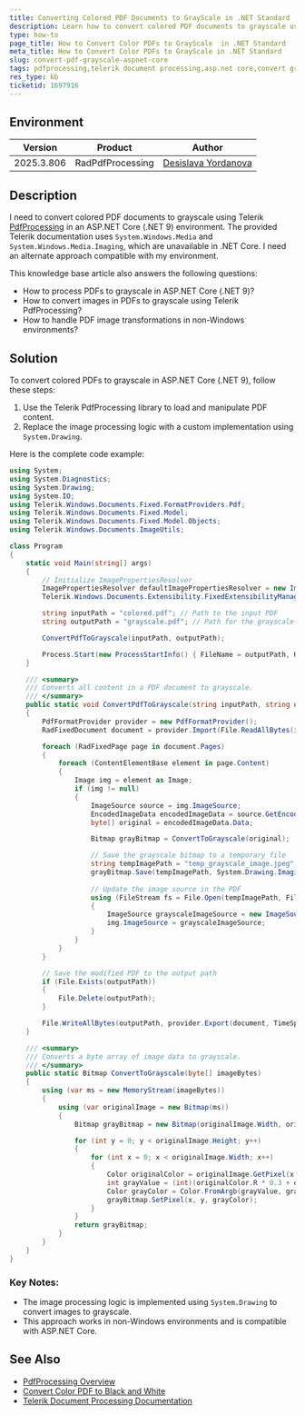 ```yaml
---
title: Converting Colored PDF Documents to GrayScale in .NET Standard
description: Learn how to convert colored PDF documents to grayscale using Telerik PdfProcessing in an ASP.NET Core (.NET 9) environment.
type: how-to
page_title: How to Convert Color PDFs to GrayScale  in .NET Standard
meta_title: How to Convert Color PDFs to GrayScale in .NET Standard
slug: convert-pdf-grayscale-aspnet-core
tags: pdfprocessing,telerik document processing,asp.net core,convert grayscale,pdf,radfixeddocument,imagesource
res_type: kb
ticketid: 1697916
---
```


## Environment

| Version | Product | Author | 
| ---- | ---- | ---- | 
| 2025.3.806| RadPdfProcessing |[Desislava Yordanova](https://www.telerik.com/blogs/author/desislava-yordanova)| 

## Description

I need to convert colored PDF documents to grayscale using Telerik [PdfProcessing](https://docs.telerik.com/devtools/document-processing/libraries/radpdfprocessing/overview) in an ASP.NET Core (.NET 9) environment. The provided Telerik documentation uses `System.Windows.Media` and `System.Windows.Media.Imaging`, which are unavailable in .NET Core. I need an alternate approach compatible with my environment.

This knowledge base article also answers the following questions:
- How to process PDFs to grayscale in ASP.NET Core (.NET 9)?
- How to convert images in PDFs to grayscale using Telerik PdfProcessing?
- How to handle PDF image transformations in non-Windows environments?

## Solution

To convert colored PDFs to grayscale in ASP.NET Core (.NET 9), follow these steps:

1. Use the Telerik PdfProcessing library to load and manipulate PDF content.
2. Replace the image processing logic with a custom implementation using `System.Drawing`.

Here is the complete code example:

```csharp
using System;
using System.Diagnostics;
using System.Drawing;
using System.IO;
using Telerik.Windows.Documents.Fixed.FormatProviders.Pdf;
using Telerik.Windows.Documents.Fixed.Model;
using Telerik.Windows.Documents.Fixed.Model.Objects;
using Telerik.Windows.Documents.ImageUtils;

class Program
{
    static void Main(string[] args)
    {
        // Initialize ImagePropertiesResolver
        ImagePropertiesResolver defaultImagePropertiesResolver = new ImagePropertiesResolver();
        Telerik.Windows.Documents.Extensibility.FixedExtensibilityManager.ImagePropertiesResolver = defaultImagePropertiesResolver;

        string inputPath = "colored.pdf"; // Path to the input PDF
        string outputPath = "grayscale.pdf"; // Path for the grayscale output

        ConvertPdfToGrayscale(inputPath, outputPath); 

        Process.Start(new ProcessStartInfo() { FileName = outputPath, UseShellExecute = true });
    }

    /// <summary>
    /// Converts all content in a PDF document to grayscale.
    /// </summary>
    public static void ConvertPdfToGrayscale(string inputPath, string outputPath)
    {
        PdfFormatProvider provider = new PdfFormatProvider();
        RadFixedDocument document = provider.Import(File.ReadAllBytes(inputPath), TimeSpan.FromSeconds(10));

        foreach (RadFixedPage page in document.Pages)
        {
            foreach (ContentElementBase element in page.Content)
            {
                Image img = element as Image;
                if (img != null)
                {
                    ImageSource source = img.ImageSource;
                    EncodedImageData encodedImageData = source.GetEncodedImageData();
                    byte[] original = encodedImageData.Data;

                    Bitmap grayBitmap = ConvertToGrayscale(original);

                    // Save the grayscale bitmap to a temporary file
                    string tempImagePath = "temp_grayscale_image.jpeg";
                    grayBitmap.Save(tempImagePath, System.Drawing.Imaging.ImageFormat.Jpeg);
                    
                    // Update the image source in the PDF
                    using (FileStream fs = File.Open(tempImagePath, FileMode.Open))
                    {
                        ImageSource grayscaleImageSource = new ImageSource(fs);
                        img.ImageSource = grayscaleImageSource;
                    }
                }
            }
        }

        // Save the modified PDF to the output path
        if (File.Exists(outputPath))
        {
            File.Delete(outputPath);
        }

        File.WriteAllBytes(outputPath, provider.Export(document, TimeSpan.FromSeconds(10)));
    }

    /// <summary>
    /// Converts a byte array of image data to grayscale.
    /// </summary>
    public static Bitmap ConvertToGrayscale(byte[] imageBytes)
    {
        using (var ms = new MemoryStream(imageBytes))
        {
            using (var originalImage = new Bitmap(ms))
            {
                Bitmap grayBitmap = new Bitmap(originalImage.Width, originalImage.Height);

                for (int y = 0; y < originalImage.Height; y++)
                {
                    for (int x = 0; x < originalImage.Width; x++)
                    {
                        Color originalColor = originalImage.GetPixel(x, y);
                        int grayValue = (int)(originalColor.R * 0.3 + originalColor.G * 0.59 + originalColor.B * 0.11);
                        Color grayColor = Color.FromArgb(grayValue, grayValue, grayValue);
                        grayBitmap.SetPixel(x, y, grayColor);
                    }
                }
                return grayBitmap;
            }
        }
    }
}
```

### Key Notes:
- The image processing logic is implemented using `System.Drawing` to convert images to grayscale.
- This approach works in non-Windows environments and is compatible with ASP.NET Core.

## See Also

- [PdfProcessing Overview](https://docs.telerik.com/devtools/document-processing/libraries/radpdfprocessing/overview)
- [Convert Color PDF to Black and White](https://docs.telerik.com/devtools/document-processing/knowledge-base/convert-color-pdf-to-black-and-white-telerik-document-processing)
- [Telerik Document Processing Documentation](https://docs.telerik.com/devtools/document-processing/)
